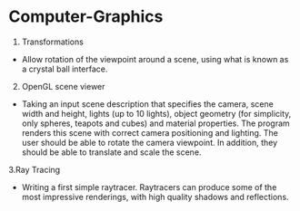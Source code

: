 # Computer-Graphics

1. Transformations

- Allow rotation of the viewpoint around a scene, using what is known as a crystal ball interface.

2. OpenGL scene viewer 

-  Taking an input scene description that specifies the camera, scene width and height, lights (up to 10 lights), 
object geometry (for simplicity, only spheres, teapots and cubes) and material properties. 
The program renders this scene with correct camera positioning and lighting. 
The user should be able to rotate the camera viewpoint.
In addition, they should be able to translate and scale the scene.

3.Ray Tracing
- Writing a first simple raytracer. Raytracers can produce some of the most impressive renderings, with high quality shadows and reflections.
